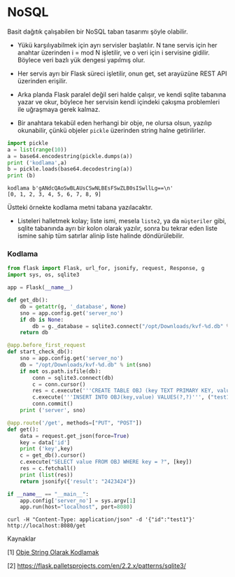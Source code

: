 # NoSQL

Basit dağıtık çalışabilen bir NoSQL taban tasarımı şöyle olabilir.

- Yükü karşılıyabilmek için ayrı servisler başlatılır. N tane servis
  için her anahtar üzerinden i = mod N işletilir, ve o veri için i
  servisine gidilir. Böylece veri bazlı yük dengesi yapılmış olur. 
  
- Her servis ayrı bir Flask süreci işletilir, onun get, set arayüzüne
  REST API üzerinden erişilir.
  
- Arka planda Flask paralel değil seri halde çalışır, ve kendi sqlite
  tabanına yazar ve okur, böylece her servisin kendi içindeki çakışma
  problemleri ile uğraşmaya gerek kalmaz.
  
- Bir anahtara tekabül eden herhangi bir obje, ne olursa olsun, yazılıp
  okunabilir, çünkü objeler `pickle` üzerinden string halne getirilirler.

```python
import pickle
a = list(range(10))
a = base64.encodestring(pickle.dumps(a))
print ('kodlama',a)
b = pickle.loads(base64.decodestring(a))
print (b)
```

```text
kodlama b'gANdcQAoSwBLAUsCSwNLBEsFSwZLB0sISwllLg==\n'
[0, 1, 2, 3, 4, 5, 6, 7, 8, 9]
```

Üstteki örnekte kodlama metni tabana yazılacaktır.

- Listeleri halletmek kolay; liste ismi, mesela `liste2`, ya da
`müşteriler` gibi, sqlite tabanında ayrı bir kolon olarak yazılır,
sonra bu tekrar eden liste ismine sahip tüm satırlar alinip liste
halinde döndürülebilir.

### Kodlama

```python
from flask import Flask, url_for, jsonify, request, Response, g
import sys, os, sqlite3

app = Flask(__name__)

def get_db():
    db = getattr(g, '_database', None)
    sno = app.config.get('server_no')
    if db is None:
        db = g._database = sqlite3.connect("/opt/Downloads/kvf-%d.db" % int(sno))
    return db

@app.before_first_request
def start_check_db():
    sno = app.config.get('server_no')
    db = "/opt/Downloads/kvf-%d.db" % int(sno)
    if not os.path.isfile(db): 
        conn = sqlite3.connect(db)
        c = conn.cursor()
        res = c.execute('''CREATE TABLE OBJ (key TEXT PRIMARY KEY, value TEXT); ''')
        c.execute('''INSERT INTO OBJ(key,value) VALUES(?,?)''', ("test1","value1"))
        conn.commit()    
    print ('server', sno)

@app.route('/get', methods=["PUT", "POST"])
def get():    
    data = request.get_json(force=True)   
    key = data['id']
    print ('key',key)
    c = get_db().cursor()
    c.execute("SELECT value FROM OBJ WHERE key = ?", [key])
    res = c.fetchall()
    print (list(res))
    return jsonify({'result': "2423424"})

if __name__ == "__main__":
    app.config['server_no'] = sys.argv[1]
    app.run(host="localhost", port=8080)        
```

```
curl -H "Content-Type: application/json" -d '{"id":"test1"}'  http://localhost:8080/get
```


Kaynaklar

[1] [Obje String Olarak Kodlamak](../../2010/10/encoding-objeleri-yazip-okumak-pickle-base64.html)

[2] https://flask.palletsprojects.com/en/2.2.x/patterns/sqlite3/
